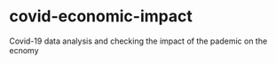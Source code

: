# covid-economic-impact
Covid-19 data analysis and checking the impact of the pademic on the ecnomy
